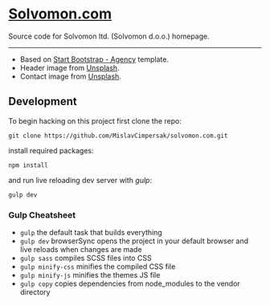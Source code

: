 # [Solvomon.com](https://solvomon.com)

Source code for Solvomon ltd. (Solvomon d.o.o.) homepage.

------

- Based on [Start Bootstrap - Agency](https://startbootstrap.com/template-overviews/agency/) template.
- Header image from [Unsplash]().
- Contact image from [Unsplash]().

## Development

To begin hacking on this project first clone the repo:

```
git clone https://github.com/MislavCimpersak/solvomon.com.git
```

install required packages:

```
npm install
```

and run live reloading dev server with _gulp_:

```
gulp dev
```

### Gulp Cheatsheet

- `gulp` the default task that builds everything
- `gulp dev` browserSync opens the project in your default browser and live reloads when changes are made
- `gulp sass` compiles SCSS files into CSS
- `gulp minify-css` minifies the compiled CSS file
- `gulp minify-js` minifies the themes JS file
- `gulp copy` copies dependencies from node_modules to the vendor directory
